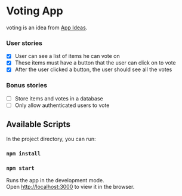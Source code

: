 # Voting App
voting is an idea from [App Ideas](https://github.com/florinpop17/app-ideas/blob/master/Projects/2-Intermediate/Voting-App.md).

### User stories
- [x] User can see a list of items he can vote on
- [x] These items must have a button that the user can click on to vote
- [x] After the user clicked a button, the user should see all the votes

### Bonus stories
- [ ] Store items and votes in a database
- [ ] Only allow authenticated users to vote

## Available Scripts 

In the project directory, you can run:

### `npm install`

### `npm start`

Runs the app in the development mode.\
Open [http://localhost:3000](http://localhost:3000) to view it in the browser.

